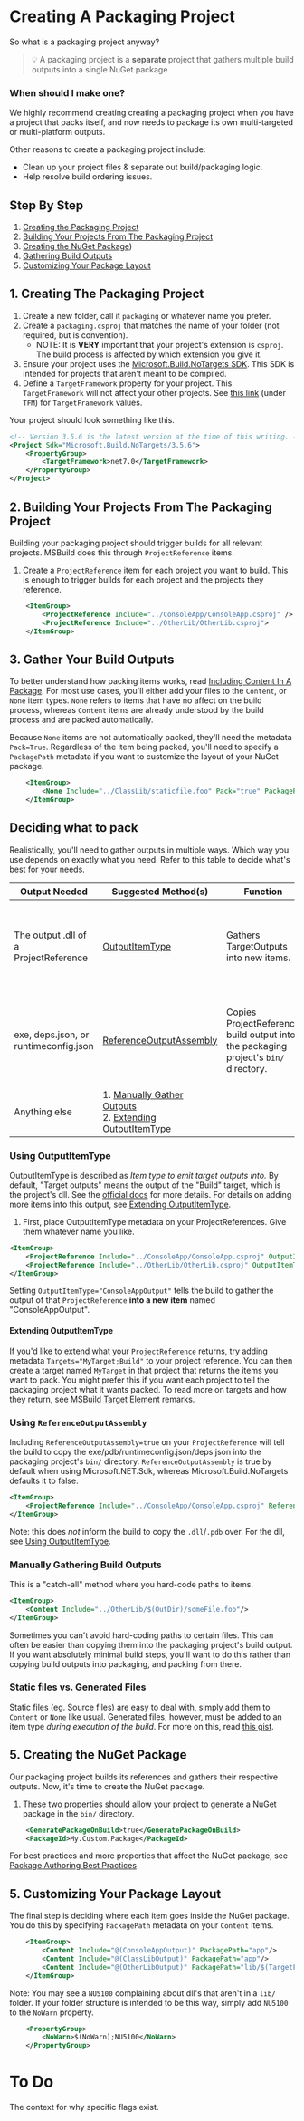 # Creating A Packaging Project
So what is a packaging project anyway?

> 💡 A packaging project is a **separate** project that gathers multiple build outputs into a single NuGet package

### When should I make one?
We highly recommend creating creating a packaging project when you have a project that packs itself, and now needs to package its own multi-targeted or multi-platform outputs.

Other reasons to create a packaging project include:
- Clean up your project files & separate out build/packaging logic.
- Help resolve build ordering issues.

## Step By Step
1. [Creating the Packaging Project](#1-creating-the-packaging-project)
1. [Building Your Projects From The Packaging Project](#2-building-your-projects-from-the-packaging-project)
1. [Creating the NuGet Package](#3-creating-the-nuget-package))
1. [Gathering Build Outputs](#4-gathering-build-outputs)
1. [Customizing Your Package Layout](#5-customizing-your-package-layout)



## 1. Creating The Packaging Project
1. Create a new folder, call it `packaging` or whatever name you prefer.
1. Create a `packaging.csproj` that matches the name of your folder (not required, but is convention).
    - NOTE: It is **VERY** important that your project's extension is `csproj`. The build process is affected by which extension you give it.
1. Ensure your project uses the [Microsoft.Build.NoTargets SDK](https://github.com/microsoft/MSBuildSdks/blob/main/src/NoTargets/README.md). This SDK is intended for projects that aren't meant to be compiled. 
1. Define a `TargetFramework` property for your project. This `TargetFramework` will not affect your other projects. See [this link](https://learn.microsoft.com/dotnet/standard/frameworks#supported-target-frameworks) (under `TFM`) for `TargetFramework` values.

Your project should look something like this.
```xml
<!-- Version 3.5.6 is the latest version at the time of this writing. -->
<Project Sdk="Microsoft.Build.NoTargets/3.5.6">
    <PropertyGroup>
        <TargetFramework>net7.0</TargetFramework>
    </PropertyGroup>
</Project>
```

## 2. Building Your Projects From The Packaging Project
Building your packaging project should trigger builds for all relevant projects. MSBuild does this through `ProjectReference` items.

1. Create a `ProjectReference` item for each project you want to build. This is enough to trigger builds for each project and the projects they reference.
```xml
    <ItemGroup>
        <ProjectReference Include="../ConsoleApp/ConsoleApp.csproj" />
        <ProjectReference Include="../OtherLib/OtherLib.csproj">
    </ItemGroup>
```

## 3. Gather Your Build Outputs
To better understand how packing items works, read [Including Content In A Package](https://learn.microsoft.com/nuget/reference/msbuild-targets#including-content-in-a-package). For most use cases, you'll either add your files to the `Content`, or `None` item types. `None` refers to items that have no affect on the build process, whereas `Content` items are already understood by the build process and are packed automatically.

Because `None` items are not automatically packed, they'll need the metadata `Pack=True`. Regardless of the item being packed, you'll need to specify a `PackagePath` metadata if you want to customize the layout of your NuGet package.

```xml
    <ItemGroup>
        <None Include="../ClassLib/staticfile.foo" Pack="true" PackagePath="extras" />
    </ItemGroup>
```

## Deciding what to pack
Realistically, you'll need to gather outputs in multiple ways. Which way you use depends on exactly what you need. Refer to this table to decide what's best for your needs.

Output Needed | Suggested Method(s) | Function | Notes
------        | --------- | --------- | ------
The output .dll of a ProjectReference | [OutputItemType](#using-outputitemtype) | Gathers TargetOutputs into new items. | This normally affects the build process because it passes the outputs to the compiler & friends. Thanks to `Microsoft.Build.NoTargets`, there's no need to worry about that here. |
exe, deps.json, or runtimeconfig.json | [ReferenceOutputAssembly](#using-referenceoutputassembly) | Copies ProjectReference build output into the packaging project's `bin/` directory. | If you care about _absolute minimal_ build steps/copies, you may want to [Manually Gather Outputs](#manually-gathering-other-build-outputs) instead. Sometimes a direct reference to an item is better than copying it over entirely.
Anything else | 1. [Manually Gather Outputs](#manually-gathering-other-build-outputs) <br/> 2. [Extending OutputItemType](#extending-outputitemtype) |  | There are MANY ways to gather the different types of outputs of a build.

### Using OutputItemType
OutputItemType is described as _Item type to emit target outputs into._ By default, "Target outputs" means the output of the "Build" target, which is the project's dll. See the [official docs](https://learn.microsoft.com/visualstudio/msbuild/common-msbuild-project-items#projectreference) for more details. For details on adding more items into this output, see [Extending OutputItemType](#extending-outputitemtype).

1. First, place OutputItemType metadata on your ProjectReferences. Give them whatever name you like.

```xml
<ItemGroup>
    <ProjectReference Include="../ConsoleApp/ConsoleApp.csproj" OutputItemType="ConsoleAppOutput" />
    <ProjectReference Include="../OtherLib/OtherLib.csproj" OutputItemType="OtherLibOutput" />
</ItemGroup>
```

Setting `OutputItemType="ConsoleAppOutput"` tells the build to gather the output of that `ProjectReference` **into a new item** named "ConsoleAppOutput".

#### Extending OutputItemType
If you'd like to extend what your `ProjectReference` returns, try adding metadata `Targets="MyTarget;Build"` to your project reference. You can then create a target named `MyTarget` in that project that returns the items you want to pack. You might prefer this if you want each project to tell the packaging project what it wants packed. To read more on targets and how they return, see [MSBuild Target Element](https://learn.microsoft.com/visualstudio/msbuild/target-element-msbuild#remarks) remarks.

### Using `ReferenceOutputAssembly`
Including `ReferenceOutputAssembly=true` on your `ProjectReference` will tell the build to copy the exe/pdb/runtimeconfig.json/deps.json into the packaging project's `bin/` directory. `ReferenceOutputAssembly` is true by default when using Microsoft.NET.Sdk, whereas Microsoft.Build.NoTargets defaults it to false.

```xml
<ItemGroup>
    <ProjectReference Include="../ConsoleApp/ConsoleApp.csproj" ReferenceOutputAssembly="true" />
</ItemGroup>
```

Note: this does _not_ inform the build to copy the `.dll`/`.pdb` over. For the dll, see [Using OutputItemType](#using-outputitemtype).

### Manually Gathering Build Outputs
This is a "catch-all" method where you hard-code paths to items.

```xml
<ItemGroup>
    <Content Include="../OtherLib/$(OutDir)/someFile.foo"/>
</ItemGroup>
```

Sometimes you can't avoid hard-coding paths to certain files. This can often be easier than copying them into the packaging project's build output. If you want absolutely minimal build steps, you'll want to do this rather than copying build outputs into packaging, and packing from there.

### Static files vs. Generated Files
Static files (eg. Source files) are easy to deal with, simply add them to `Content` or `None` like usual. Generated files, however, must be added to an item type _during execution of the build_. For more on this, read [this gist](https://gist.github.com/BenVillalobos/c671baa1e32127f4ab582a5abd66b005).

## 5. Creating the NuGet Package
Our packaging project builds its references and gathers their respective outputs. Now, it's time to create the NuGet package.

1. These two properties should allow your project to generate a NuGet package in the `bin/` directory.
```xml
    <GeneratePackageOnBuild>true</GeneratePackageOnBuild>
    <PackageId>My.Custom.Package</PackageId>
```

For best practices and more properties that affect the NuGet package, see [Package Authoring Best Practices](https://learn.microsoft.com/nuget/create-packages/package-authoring-best-practices)

## 5. Customizing Your Package Layout
The final step is deciding where each item goes inside the NuGet package. You do this by specifying `PackagePath` metadata on your `Content` items.

```xml
    <ItemGroup>
        <Content Include="@(ConsoleAppOutput)" PackagePath="app"/>
        <Content Include="@(ClassLibOutput)" PackagePath="app"/>
        <Content Include="@(OtherLibOutput)" PackagePath="lib/$(TargetFramework)" />
    </ItemGroup>
```

Note: You may see a `NU5100` complaining about dll's that aren't in a `lib/` folder. If your folder structure is intended to be this way, simply add `NU5100` to the `NoWarn` property.
```xml
    <PropertyGroup>
        <NoWarn>$(NoWarn);NU5100</NoWarn>
    </PropertyGroup>
``` 

# To Do
The context for why specific flags exist.